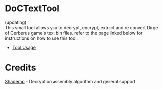 # DoCTextTool
(updating)<br>
This small tool allows you to decrypt, encrypt, extract and re convert Dirge of Cerberus game's text bin files. refer to the page linked below for instructions on how to use this tool.
- [Tool Usage](https://github.com/Surihix/DoCTextTool/blob/master/Documentation/ToolUsage.md)

# Credits
[Shademp](https://github.com/Shademp) - Decryption assembly algorithm and general support
